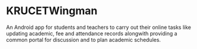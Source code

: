 # KRUCETWingman

An Android app for students and teachers to carry out their online tasks like updating academic, fee and attendance records alongwith providing a common portal for discussion and to plan academic schedules.
